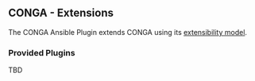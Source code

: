 ## CONGA - Extensions

The CONGA Ansible Plugin extends CONGA using its [extensibility model][conga-extensibility].


### Provided Plugins

TBD



[conga-extensibility]: http://devops.wcm.io/conga/extensibility.html
